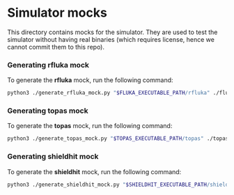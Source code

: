 # Simulator mocks

This directory contains mocks for the simulator. They are used to test the simulator without having real binaries
(which requires license, hence we cannot commit them to this repo).

### Generating rfluka mock

To generate the **rfluka** mock, run the following command:

```bash
python3 ./generate_rfluka_mock.py "$FLUKA_EXECUTABLE_PATH/rfluka" ./fluka_minimal/minimal.inp ./fluka_minimal/rfluka
```


### Generating topas mock

To generate the **topas** mock, run the following command:

```bash
python3 ./generate_topas_mock.py "$TOPAS_EXECUTABLE_PATH/topas" ./topas_minimal/minimal.txt ./topas_minimal/topas
```


### Generating shieldhit mock

To generate the **shieldhit** mock, run the following command:

```bash
python3 ./generate_shieldhit_mock.py "$SHIELDHIT_EXECUTABLE_PATH/shieldhit" ./shieldhit_minimal ./shieldhit_minimal/shieldhit
```
